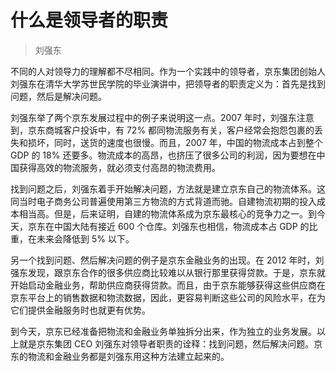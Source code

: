 # 什么是领导者的职责

> 刘强东

不同的人对领导力的理解都不尽相同。作为一个实践中的领导者，京东集团创始人刘强东在清华大学苏世民学院的毕业演讲中，把领导者的职责定义为：首先是找到问题，然后是解决问题。

刘强东举了两个京东发展过程中的例子来说明这一点。2007 年时，刘强东注意到，京东商城客户投诉中，有 72% 都同物流服务有关，客户经常会抱怨包裹的丢失和损坏，同时，送货的速度也很慢。而且，2007 年，中国的物流成本占到整个 GDP 的 18% 还要多。物流成本的高昂，也挤压了很多公司的利润，因为要想在中国获得高效的物流服务，就必须支付高昂的物流费用。

找到问题之后，刘强东着手开始解决问题，方法就是建立京东自己的物流体系。这同当时电子商务公司普遍使用第三方物流的方式背道而驰。自建物流初期的投入成本相当高。但是，后来证明，自建的物流体系成为京东最核心的竞争力之一。到今天，京东在中国大陆有接近 600 个仓库。刘强东也相信，物流成本占 GDP 的比重，在未来会降低到 5% 以下。

另一个找到问题、然后解决问题的例子是京东金融业务的出现。在 2012 年时，刘强东发现，跟京东合作的很多供应商比较难以从银行那里获得贷款。于是，京东就开始启动金融业务，帮助供应商获得贷款。而且，由于京东能够获得这些供应商在京东平台上的销售数据和物流数据，因此，更容易判断这些公司的风险水平，在为它们提供金融服务时也就更有优势。

到今天，京东已经准备把物流和金融业务单独拆分出来，作为独立的业务发展。以上就是京东集团 CEO 刘强东对领导者职责的诠释：找到问题，然后解决问题。京东的物流和金融业务都是刘强东用这种方法建立起来的。